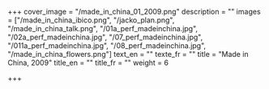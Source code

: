+++
cover_image = "/made_in_china_01_2009.png"
description = ""
images = ["/made_in_china_ibico.png", "/jacko_plan.png", "/made_in_china_talk.png", "/01a_perf_madeinchina.jpg", "/02a_perf_madeinchina.jpg", "/07_perf_madeinchina.jpg", "/011a_perf_madeinchina.jpg", "/08_perf_madeinchina.jpg", "/made_in_china_flowers.png"]
text_en = ""
texte_fr = ""
title = "Made in China, 2009"
title_en = ""
title_fr = ""
weight = 6

+++
